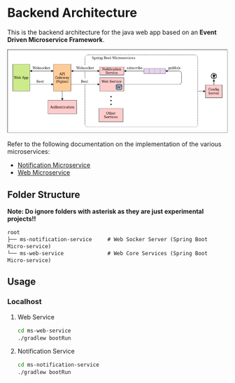 # Backend Architecture

This is the backend architecture for the java web app based on an **Event Driven Microservice Framework**.

![Backend Design](../doc/images/backend_architecture.png)

Refer to the following documentation on the implementation of the various microservices:
- [Notification Microservice](ms-notification-service/doc/NOTIFICATION_SERVICE.md)
- [Web Microservice](ms-web-service)

## Folder Structure

**Note: Do ignore folders with asterisk as they are just experimental projects!!**

```
root
├── ms-notification-service     # Web Socker Server (Spring Boot Micro-service)
└── ms-web-service              # Web Core Services (Spring Boot Micro-service)
```

## Usage

### Localhost

1. Web Service
   ```bash
   cd ms-web-service
   ./gradlew bootRun 
   ```

2. Notification Service
   ```bash
   cd ms-notification-service
   ./gradlew bootRun 
   ```
   